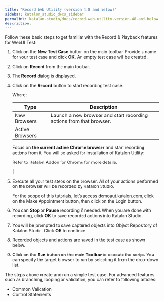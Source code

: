 ```yaml
---
title: "Record Web Utility (version 4.8 and below)" 
sidebar: katalon_studio_docs_sidebar
permalink: katalon-studio/docs/record-web-utility-version-48-and-below.html 
description: 
---
```

Follow these basic steps to get familiar with the Record & Playback features for WebUI Test:  

1.  Click on the **New Test Case** button on the main toolbar. Provide a name for your test case and click **OK**. An empty test case will be created.   
      
      
    
2.  Click on **Record** from the main toolbar.  
      
      
    
3.  The **Record** dialog is displayed.  
      
      
    
4.  Click on the **Record** button to start recording test case.   
      
    Where:
    
    | Type | Description |
    | --- | --- |
    | New Browsers | Launch a new browser and start recording actions from that browser. |
    | Active Browsers | 
    Focus on **the current active Chrome browser** and start recording actions from it. You will be asked for installation of Katalon Utility:
    
    Refer to Katalon Addon for Chrome for more details.
    
    
    
     |
    
5.  Execute all your test steps on the browser. All of your actions performed on the browser will be recorded by Katalon Studio.   
      
    For the scope of this tutorials, let’s access demoaut.katalon.com, click on the Make Appointment button, then click on the Login button.  
      
    
6.  You can **Stop** or **Pause** recording if needed. When you are done with recording, click **OK** to save recorded actions into Katalon Studio.  
      
      
    
7.  You will be prompted to save captured objects into Object Repository of Katalon Studio. Click **OK** to continue.  
      
      
    
8.  Recorded objects and actions are saved in the test case as shown below.  
      
      
    
9.  Click on the **Run** button on the main **Toolbar** to execute the script. You can specify the target browser to run by selecting it from the drop-down list.   
      
      
    

The steps above create and run a simple test case. For advanced features such as branching, looping or validation, you can refer to following articles: 

*   Common Validation 
*   Control Statements